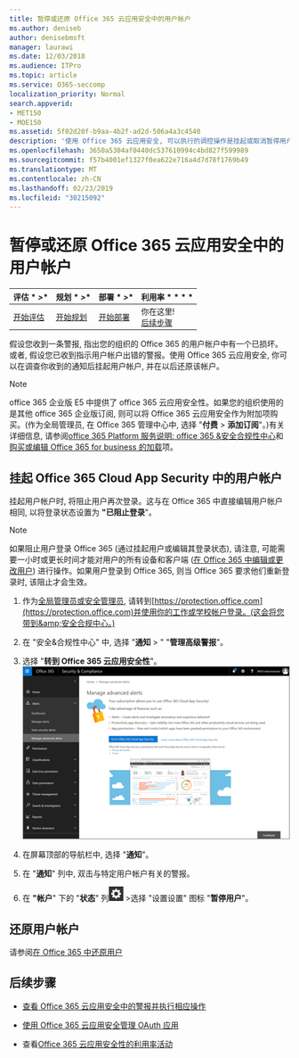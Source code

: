 ```yaml
---
title: 暂停或还原 Office 365 云应用安全中的用户帐户
ms.author: deniseb
author: denisebmsft
manager: laurawi
ms.date: 12/03/2018
ms.audience: ITPro
ms.topic: article
ms.service: O365-seccomp
localization_priority: Normal
search.appverid:
- MET150
- MOE150
ms.assetid: 5f02d20f-b9aa-4b2f-ad2d-506a4a3c4540
description: '使用 Office 365 云应用安全, 可以执行的调控操作是挂起或取消暂停用户帐户。 '
ms.openlocfilehash: 3650a5304af0440dc537610994c4bd827f599989
ms.sourcegitcommit: f57b4001ef1327f0ea622e716a4d7d78f1769b49
ms.translationtype: MT
ms.contentlocale: zh-CN
ms.lasthandoff: 02/23/2019
ms.locfileid: "30215092"
---
```

# <a name="suspend-or-restore-a-user-account-in-office-365-cloud-app-security"></a>暂停或还原 Office 365 云应用安全中的用户帐户

|评估 * *\>**|规划 * *\>**|部署 * *\>**|利用率 * * * *|
|:-----|:-----|:-----|:-----|
|[开始评估](office-365-cas-overview.md) <br/> |[开始规划](get-ready-for-office-365-cas.md) <br/> |[开始部署](turn-on-office-365-cas.md) <br/> |你在这里!  <br/> [后续步骤](suspend-or-restore-an-account-in-ocas.md#nextsteps) <br/> |
   
假设您收到一条警报, 指出您的组织的 Office 365 的用户帐户中有一个已损坏。或者, 假设您已收到指示用户帐户出错的警报。使用 Office 365 云应用安全, 你可以在调查你收到的通知后挂起用户帐户, 并在以后还原该帐户。
  
> [!NOTE]
> office 365 企业版 E5 中提供了 office 365 云应用安全性。如果您的组织使用的是其他 office 365 企业版订阅, 则可以将 Office 365 云应用安全作为附加项购买。(作为全局管理员, 在 Office 365 管理中心中, 选择 "**付费** \> **添加订阅**"。)有关详细信息, 请参阅[office 365 Platform 服务说明: office 365 &amp;安全合规性中心](https://technet.microsoft.com/en-us/library/dn933793.aspx)和[购买或编辑 Office 365 for business 的加载](https://support.office.com/article/4e7b57d6-b93b-457d-aecd-0ea58bff07a6)项。 
  
## <a name="to-suspend-a-user-account-in-office-365-cloud-app-security"></a>挂起 Office 365 Cloud App Security 中的用户帐户

挂起用户帐户时, 将阻止用户再次登录。这与在 Office 365 中直接编辑用户帐户相同, 以将登录状态设置为 **"已阻止登录**"。
  
> [!NOTE]
> 如果阻止用户登录 Office 365 (通过挂起用户或编辑其登录状态), 请注意, 可能需要一小时或更长时间才能对用户的所有设备和客户端 ([在 Office 365 中编辑或更改用户](https://support.office.com/article/42BB3F17-8F9D-4182-B434-5F1C8024E614#SingleUserPreview)) 进行操作。如果用户登录到 Office 365, 则当 Office 365 要求他们重新登录时, 该阻止才会生效。 
  
1. 作为[全局管理员或安全管理员](permissions-in-the-security-and-compliance-center.md), 请转到[https://protection.office.com](https://protection.office.com)并使用你的工作或学校帐户登录。(这会将您带到&amp;安全合规中心。) 
    
2. 在 "安全&amp;合规性中心" 中, 选择 "**通知** \> " "**管理高级警报**"。
    
3. 选择 "**转到 Office 365 云应用安全性**"。<br>![在 "安全&amp;合规性中心" 中, 选择 "管理高级警报" 以转到 Office 365 云应用安全](media/958632d4-03e3-4ade-8e22-d5509db6fca7.png)<br>
  
4. 在屏幕顶部的导航栏中, 选择 "**通知**"。
    
5. 在 "**通知**" 列中, 双击与特定用户帐户有关的警报。 
    
6. 在 **"帐户**" 下的 "**状态**" 列![中,](media/e01b75cc-b28f-4b83-8f86-b1b13dc27ab2.png) \>选择 "设置设置" 图标 "**暂停用户**"。
    
## <a name="to-restore-a-user-account"></a>还原用户帐户

请参阅[在 Office 365 中还原用户](https://support.office.com/article/2c261e42-5dd1-48b0-845f-2a016d29cfc1)
  
## <a name="next-steps"></a>后续步骤

- [查看 Office 365 云应用安全中的警报并执行相应操作](review-office-365-cas-alerts.md)
    
- [使用 Office 365 云应用安全管理 OAuth 应用](manage-app-permissions-in-ocas.md)
    
- 查看[Office 365 云应用安全性的利用率活动](utilization-activities-for-ocas.md)
    

